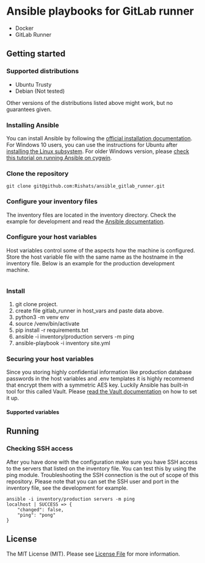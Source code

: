 # Ansible playbooks for GitLab runner

* Docker
* GitLab Runner

## Getting started

### Supported distributions

* Ubuntu Trusty
* Debian (Not tested)

Other versions of the distributions listed above might work, but no guarantees given.

### Installing Ansible
You can install Ansible by following the [official installation documentation](http://docs.ansible.com/ansible/intro_installation.html). For Windows 10 users, you can use the instructions for Ubuntu after [installing the Linux subsystem](https://msdn.microsoft.com/en-us/commandline/wsl/install_guide). For older Windows version, please [check this tutorial on running Ansible on cygwin](https://www.jeffgeerling.com/project/running-ansible-within-windows).

### Clone the repository
```shell
git clone git@github.com:Rishats/ansible_gitlab_runner.git
```

### Configure your inventory files
The inventory files are located in the inventory directory. Check the example for development and read the [Ansible documentation](http://docs.ansible.com/ansible/intro_inventory.html).

### Configure your host variables
Host variables control some of the aspects how the machine is configured. Store the host variable file with the same name as the hostname in the inventory file. Below is an example for the production development machine. 

```yaml


```

### Install
1) git clone project.
2) create file gitlab_runner in host_vars and paste data above.
3) python3 -m venv env
4) source /venv/bin/activate
5) pip install -r requirements.txt
6) ansible -i inventory/production servers -m ping
7) ansible-playbook -i inventory site.yml

### Securing your host variables
Since you storing highly confidential information like production database passwords in the host variables and .env templates it is highly recommend that encrypt them with a symmetric AES key. Luckily Ansible has built-in tool for this called Vault. Please [read the Vault documentation](http://docs.ansible.com/ansible/playbooks_vault.html) on how to set it up.

#### Supported variables

## Running

### Checking SSH access
After you have done with the configuration make sure you have SSH access to the servers that listed on the inventory file. You can test this by using the ping module. Troubleshooting the SSH connection is the out of scope of this repository. Please note that you can set the SSH user and port in the inventory file, see the development for example.

```shell
ansible -i inventory/production servers -m ping
localhost | SUCCESS => {
    "changed": false,
    "ping": "pong"
}
```

## License

The MIT License (MIT). Please see [License File](LICENSE.md) for more information.
